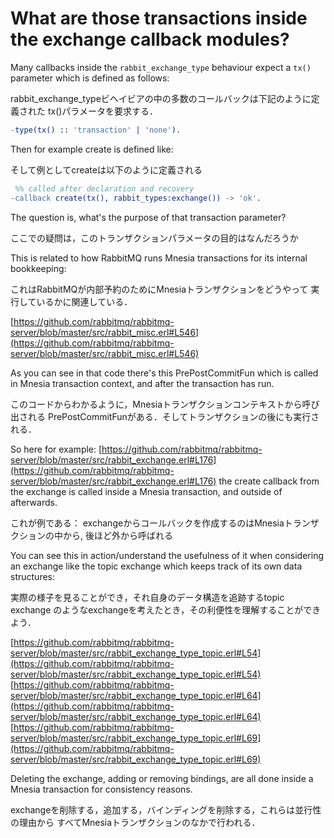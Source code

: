 # What are those transactions inside the exchange callback modules? #

Many callbacks inside the `rabbit_exchange_type` behaviour expect a
`tx()` parameter which is defined as follows:

rabbit_exchange_typeビヘイビアの中の多数のコールバックは下記のように定義された
tx()パラメータを要求する．

```erlang
-type(tx() :: 'transaction' | 'none').
```

Then for example create is defined like:

そして例としてcreateは以下のように定義される

```erlang
 %% called after declaration and recovery
-callback create(tx(), rabbit_types:exchange()) -> 'ok'.
```

The question is, what's the purpose of that transaction parameter?

ここでの疑問は，このトランザクションパラメータの目的はなんだろうか

This is related to how RabbitMQ runs Mnesia transactions for its
internal bookkeeping:

これはRabbitMQが内部予約のためにMnesiaトランザクションをどうやって
実行しているかに関連している．

[https://github.com/rabbitmq/rabbitmq-server/blob/master/src/rabbit_misc.erl#L546](https://github.com/rabbitmq/rabbitmq-server/blob/master/src/rabbit_misc.erl#L546)

As you can see in that code there's this PrePostCommitFun which is
called in Mnesia transaction context, and after the transaction has
run.

このコードからわかるように，Mnesiaトランザクションコンテキストから呼び出される
PrePostCommitFunがある．そしてトランザクションの後にも実行される．

So here for example:
[https://github.com/rabbitmq/rabbitmq-server/blob/master/src/rabbit_exchange.erl#L176](https://github.com/rabbitmq/rabbitmq-server/blob/master/src/rabbit_exchange.erl#L176)
the create callback from the exchange is called inside a Mnesia
transaction, and outside of afterwards.

これが例である：
exchangeからコールバックを作成するのはMnesiaトランザクションの中から,
後ほど外から呼ばれる

You can see this in action/understand the usefulness of it when
considering an exchange like the topic exchange which keeps track of
its own data structures:

実際の様子を見ることができ，それ自身のデータ構造を追跡するtopic exchange
のようなexchangeを考えたとき，その利便性を理解することができよう．

[https://github.com/rabbitmq/rabbitmq-server/blob/master/src/rabbit_exchange_type_topic.erl#L54](https://github.com/rabbitmq/rabbitmq-server/blob/master/src/rabbit_exchange_type_topic.erl#L54)
[https://github.com/rabbitmq/rabbitmq-server/blob/master/src/rabbit_exchange_type_topic.erl#L64](https://github.com/rabbitmq/rabbitmq-server/blob/master/src/rabbit_exchange_type_topic.erl#L64)
[https://github.com/rabbitmq/rabbitmq-server/blob/master/src/rabbit_exchange_type_topic.erl#L69](https://github.com/rabbitmq/rabbitmq-server/blob/master/src/rabbit_exchange_type_topic.erl#L69)

Deleting the exchange, adding or removing bindings, are all done
inside a Mnesia transaction for consistency reasons.

exchangeを削除する，追加する，バインディングを削除する，これらは並行性の理由から
すべてMnesiaトランザクションのなかで行われる．
